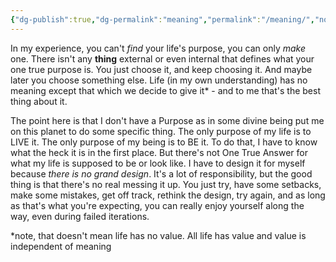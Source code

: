 ```yaml
---
{"dg-publish":true,"dg-permalink":"meaning","permalink":"/meaning/","noteIcon":"","created":"2023-08-25T08:25:29","updated":"2023-08-25T08:26:57.882-04:00"}
---
```



In my experience, you can't *find* your life's purpose, you can only *make* one. There isn't any **thing** external or even internal that defines what your one true purpose is. You just choose it, and keep choosing it. And maybe later you choose something else. Life (in my own understanding) has no meaning except that which we decide to give it* - and to me that's the best thing about it.

The point here is that I don't have a Purpose as in some divine being put me on this planet to do some specific thing. The only purpose of my life is to LIVE it. The only purpose of my being is to BE it. To do that, I have to know what the heck it is in the first place. But there's not One True Answer for what my life is supposed to be or look like. I have to design it for myself because *there is no grand design*. It's a lot of responsibility, but the good thing is that there's no real messing it up. You just try, have some setbacks, make some mistakes, get off track, rethink the design, try again, and as long as that's what you're expecting, you can really enjoy yourself along the way, even during failed iterations.


*note, that doesn't mean life has no value. All life has value and value is independent of meaning
